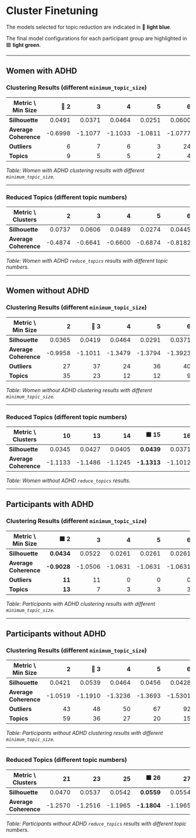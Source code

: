 # Cluster Finetuning

The models selected for topic reduction are indicated in 🔵 **light blue**.

The final model configurations for each participant group are highlighted in 🟩 **light green**.

---

## Women with ADHD

### Clustering Results (different `minimum_topic_size`)

| **Metric \\ Min Size** | 🔵 **2** | **3** | **4** | **5** | **6** | **7** | **8** | **10** |
|--------------------------|------:|------:|------:|------:|------:|------:|------:|-------:|
| **Silhouette**           | 0.0491 | 0.0371 | 0.0464 | 0.0251 | 0.0600 | 0.0409 | 0.0567 | 0.0603 |
| **Average Coherence**    | -0.6998 | -1.1077 | -1.1033 | -1.0811 | -1.0777 | -1.2890 | -1.1353 | -1.1598 |
| **Outliers**             | 6 | 7 | 6 | 3 | 24 | 25 | 20 | 30 |
| **Topics**               | 9 | 5 | 5 | 2 | 4 | 3 | 3 | 2 |

*Table: Women with ADHD clustering results with different `minimum_topic_size`.*

---

### Reduced Topics (different topic numbers)

| **Metric \\ Clusters** | **2** | **3** | **4** | **5** | **6** | **7** | 🟩 **8** |
|--------------------------|------:|------:|------:|------:|------:|------:|------:|
| **Silhouette**           | 0.0737 | 0.0606 | 0.0489 | 0.0274 | 0.0445 | 0.0458 | **0.0523** |
| **Average Coherence**    | -0.4874 | -0.6641 | -0.6600 | -0.6874 | -0.8182 | -0.7591 | **-0.7402** |

*Table: Women with ADHD `reduce_topics` results with different topic numbers.*

---

## Women without ADHD

### Clustering Results (different `minimum_topic_size`)

| **Metric \\ Min Size** | **2** | 🔵 **3** | **4** | **5** | **6** | **7** | **8** | **10** |
|--------------------------|------:|------:|------:|------:|------:|------:|------:|-------:|
| **Silhouette**           | 0.0365 | 0.0419 | 0.0464 | 0.0291 | 0.0371 | 0.0396 | 0.0471 | 0.0449 |
| **Average Coherence**    | -0.9958 | -1.1011 | -1.3479 | -1.3794 | -1.3923 | -1.3058 | -1.3482 | -1.3321 |
| **Outliers**             | 27 | 37 | 24 | 36 | 40 | 65 | 68 | 69 |
| **Topics**               | 35 | 23 | 12 | 12 | 9 | 7 | 7 | 4 |

*Table: Women without ADHD clustering results with different `minimum_topic_size`.*

---

### Reduced Topics (different topic numbers)

| **Metric \\ Clusters** | **10** | **13** | **14** | 🟩 **15** | **16** | **17** |
|--------------------------|------:|------:|------:|------:|------:|------:|
| **Silhouette**           | 0.0345 | 0.0427 | 0.0405 | **0.0439** | 0.0371 | 0.0354 |
| **Average Coherence**    | -1.1133 | -1.1486 | -1.1245 | **-1.1313** | -1.1012 | -1.1348 |

*Table: Women without ADHD `reduce_topics` results.*

---

## Participants with ADHD

### Clustering Results (different `minimum_topic_size`)

| **Metric \\ Min Size** | 🟩 **2** | **3** | **4** | **5** | **6** | **7** | **8** | **10** |
|--------------------------|------:|------:|------:|------:|------:|------:|------:|-------:|
| **Silhouette**           | **0.0434** | 0.0522 | 0.0261 | 0.0261 | 0.0261 | 0.0261 | 0.0261 | 0.0305 |
| **Average Coherence**    | **-0.9028** | -1.0506 | -1.0631 | -1.0631 | -1.0631 | -1.0631 | -1.0631 | -1.0649 |
| **Outliers**             | **11** | 11 | 0 | 0 | 0 | 0 | 0 | 9 |
| **Topics**               | **13** | 7 | 3 | 3 | 3 | 3 | 3 | 2 |

*Table: Participants with ADHD clustering results with different `minimum_topic_size`.*

---

## Participants without ADHD

### Clustering Results (different `minimum_topic_size`)

| **Metric \\ Min Size** | **2** | 🔵 **3** | **4** | **5** | **6** | **7** | **8** | **10** |
|--------------------------|------:|------:|------:|------:|------:|------:|------:|-------:|
| **Silhouette**           | 0.0421 | 0.0539 | 0.0464 | 0.0456 | 0.0428 | 0.0362 | 0.0366 | 0.0366 |
| **Average Coherence**    | -1.0519 | -1.1910 | -1.3236 | -1.3693 | -1.5301 | -1.4909 | -1.4421 | -1.4421 |
| **Outliers**             | 43 | 48 | 50 | 67 | 92 | 7 | 9 | 8 |
| **Topics**               | 59 | 36 | 27 | 20 | 15 | 4 | 4 | 4 |

*Table: Participants without ADHD clustering results with different `minimum_topic_size`.*

---

### Reduced Topics (different topic numbers)

| **Metric \\ Clusters** | **21** | **23** | **25** | 🟩 **26** | **27** | **30** | **32** |
|--------------------------|------:|------:|------:|------:|------:|------:|------:|
| **Silhouette**           | 0.0470 | 0.0537 | 0.0542 | **0.0559** | 0.0554 | 0.0553 | 0.0495 |
| **Average Coherence**    | -1.2570 | -1.2516 | -1.1965 | **-1.1804** | -1.1965 | -1.2019 | -1.1857 |

*Table: Participants without ADHD `reduce_topics` results with different topic numbers.*
